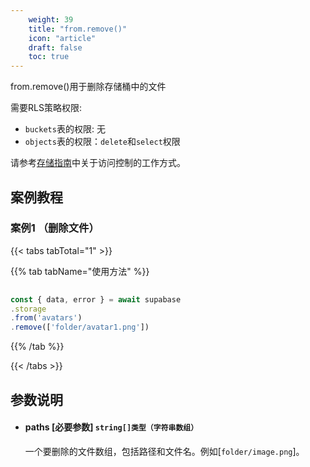 ```yaml
---
    weight: 39
    title: "from.remove()"
    icon: "article"
    draft: false
    toc: true
---
```


from.remove()用于删除存储桶中的文件

需要RLS策略权限:
  - `buckets`表的权限: 无
  - `objects`表的权限：`delete`和`select`权限

请参考[存储指南](/docs/app/storage/storage#access-control)中关于访问控制的工作方式。

## 案例教程

### 案例1 （删除文件）

{{< tabs tabTotal="1" >}}


{{% tab tabName="使用方法" %}}



  ```ts
                                                                                   
const { data, error } = await supabase
  .storage
  .from('avatars')
  .remove(['folder/avatar1.png'])
  ```



{{% /tab %}}

{{< /tabs >}}


## 参数说明


<ul className="method-list-group">
  
<li className="method-list-item">
  <h4 className="method-list-item-label">
    <span className="method-list-item-label-name">
      paths
    </span>
    <span className="method-list-item-label-badge required">
      [必要参数]
    </span>
    <span className="method-list-item-validation">
      <code>string[]类型（字符串数组）</code>
    </span>
  </h4>
  <div class="method-list-item-description">

一个要删除的文件数组，包括路径和文件名。例如[`folder/image.png`]。

  </div>
  
</li>

</ul>





